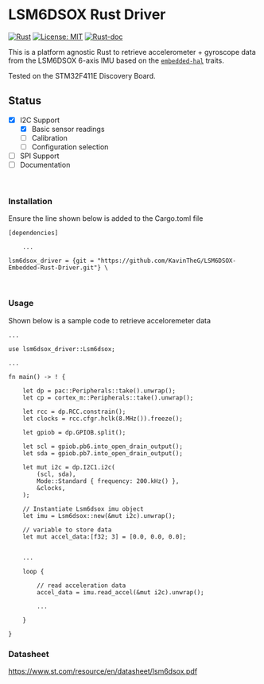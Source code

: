 # LSM6DSOX Rust Driver

[![Rust](https://img.shields.io/badge/language-Rust-orange.svg)](https://www.rust-lang.org/)
[![License: MIT](https://img.shields.io/badge/License-MIT-yellow.svg)](https://github.com/KavinTheG/LSM6DSOX-Embedded-Rust-Driver/blob/main/LICENSE-MIT)
[![Rust-doc](https://img.shields.io/badge/rust--doc-passing-brightgreen.svg)](https://your-documentation-url)



This is a platform agnostic Rust to retrieve accelerometer + gyroscope data from the LSM6DSOX 6-axis IMU based on the [`embedded-hal`](https://github.com/japaric/embedded-hal) traits. 

Tested on the STM32F411E Discovery Board.


## Status
- [x] I2C Support 
    - [x] Basic sensor readings
    - [ ] Calibration
    - [ ] Configuration selection
- [ ] SPI Support
- [ ] Documentation

<br />

### Installation 

Ensure the line shown below is added to the Cargo.toml file

```
[dependencies]

    ...

lsm6dsox_driver = {git = "https://github.com/KavinTheG/LSM6DSOX-Embedded-Rust-Driver.git"} \
```

<br />

### Usage

Shown below is a sample code to retrieve acceloremeter data

```
...

use lsm6dsox_driver::Lsm6dsox;

...

fn main() -> ! {

    let dp = pac::Peripherals::take().unwrap();
    let cp = cortex_m::Peripherals::take().unwrap();

    let rcc = dp.RCC.constrain();
    let clocks = rcc.cfgr.hclk(8.MHz()).freeze();

    let gpiob = dp.GPIOB.split();

    let scl = gpiob.pb6.into_open_drain_output();
    let sda = gpiob.pb7.into_open_drain_output();

    let mut i2c = dp.I2C1.i2c(
        (scl, sda),
        Mode::Standard { frequency: 200.kHz() },
        &clocks,
    );

    // Instantiate Lsm6dsox imu object
    let imu = Lsm6dsox::new(&mut i2c).unwrap();

    // variable to store data
    let mut accel_data:[f32; 3] = [0.0, 0.0, 0.0];


    ...

    loop {

        // read acceleration data
        accel_data = imu.read_accel(&mut i2c).unwrap();

        ...

    }

}

```

### Datasheet

https://www.st.com/resource/en/datasheet/lsm6dsox.pdf
